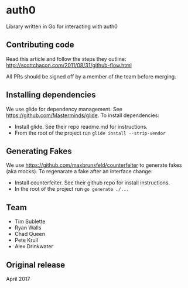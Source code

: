 # auth0
Library written in Go for interacting with auth0

## Contributing code
Read this article and follow the steps they outline: http://scottchacon.com/2011/08/31/github-flow.html

All PRs should be signed off by a member of the team before merging.

## Installing dependencies
We use glide for dependency management.  See https://github.com/Masterminds/glide.  To install dependencies:
* Install glide.  See their repo readme.md for instructions.
* From the root of the project run `glide install --strip-vendor`

## Generating Fakes
We use https://github.com/maxbrunsfeld/counterfeiter to generate fakes (aka mocks).  To regenarate a fake after an interface change:
* Install counterfeiter.  See their github repo for install instructions.
* In the root of the project run `go generate ./...`

## Team
* Tim Sublette
* Ryan Walls
* Chad Queen
* Pete Krull
* Alex Drinkwater

## Original release
April 2017
